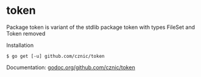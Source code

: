 # token

Package token is variant of the stdlib package token with types FileSet and Token removed

Installation

    $ go get [-u] github.com/cznic/token

Documentation: [godoc.org/github.com/cznic/token](http://godoc.org/github.com/cznic/token)
